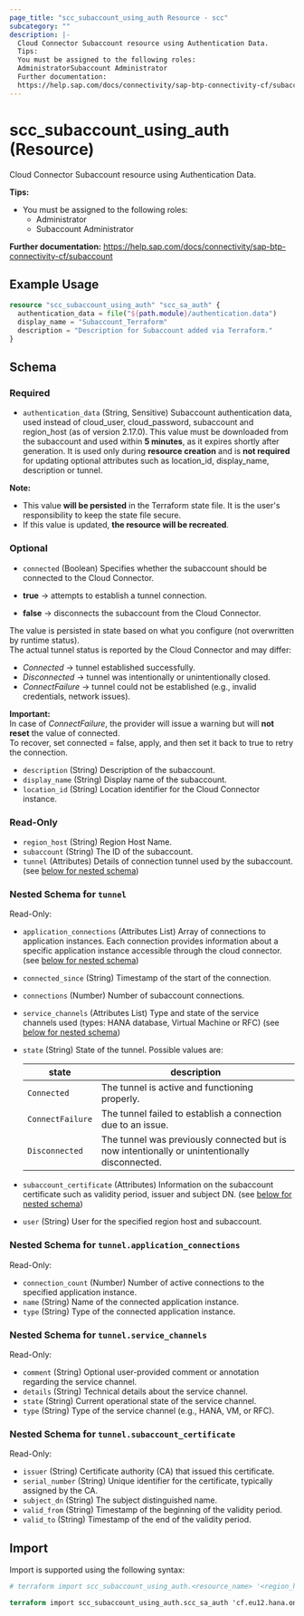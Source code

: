 ```yaml
---
page_title: "scc_subaccount_using_auth Resource - scc"
subcategory: ""
description: |-
  Cloud Connector Subaccount resource using Authentication Data.
  Tips:
  You must be assigned to the following roles:
  AdministratorSubaccount Administrator
  Further documentation:
  https://help.sap.com/docs/connectivity/sap-btp-connectivity-cf/subaccount
---
```


# scc_subaccount_using_auth (Resource)

Cloud Connector Subaccount resource using Authentication Data.
		
__Tips:__
* You must be assigned to the following roles:
	* Administrator
	* Subaccount Administrator

__Further documentation:__
<https://help.sap.com/docs/connectivity/sap-btp-connectivity-cf/subaccount>

## Example Usage

```terraform
resource "scc_subaccount_using_auth" "scc_sa_auth" {
  authentication_data = file("${path.module}/authentication.data")
  display_name = "Subaccount_Terraform"
  description = "Description for Subaccount added via Terraform."
}
```

<!-- schema generated by tfplugindocs -->
## Schema

### Required

- `authentication_data` (String, Sensitive) Subaccount authentication data, used instead of cloud_user, cloud_password, subaccount and region_host (as of version 2.17.0).
This value must be downloaded from the subaccount and used within **5 minutes**, as it expires shortly after generation. It is used only during **resource creation** and 
is **not required** for updating optional attributes such as location_id, display_name, description or tunnel.  

**Note:**  
- This value **will be persisted** in the Terraform state file. It is the user's responsibility to keep the state file secure.  
- If this value is updated, **the resource will be recreated**.

### Optional

- `connected` (Boolean) Specifies whether the subaccount should be connected to the Cloud Connector.

- **true** → attempts to establish a tunnel connection.
- **false** → disconnects the subaccount from the Cloud Connector.

The value is persisted in state based on what you configure (not overwritten by runtime status).  
The actual tunnel status is reported by the Cloud Connector and may differ:

- *Connected* → tunnel established successfully.
- *Disconnected* → tunnel was intentionally or unintentionally closed.
- *ConnectFailure* → tunnel could not be established (e.g., invalid credentials, network issues).  

**Important:**  
In case of *ConnectFailure*, the provider will issue a warning but will **not reset** the value of connected.  
To recover, set connected = false, apply, and then set it back to true to retry the connection.
- `description` (String) Description of the subaccount.
- `display_name` (String) Display name of the subaccount.
- `location_id` (String) Location identifier for the Cloud Connector instance.

### Read-Only

- `region_host` (String) Region Host Name.
- `subaccount` (String) The ID of the subaccount.
- `tunnel` (Attributes) Details of connection tunnel used by the subaccount. (see [below for nested schema](#nestedatt--tunnel))

<a id="nestedatt--tunnel"></a>
### Nested Schema for `tunnel`

Read-Only:

- `application_connections` (Attributes List) Array of connections to application instances. Each connection provides information about a specific application instance accessible through the cloud connector. (see [below for nested schema](#nestedatt--tunnel--application_connections))
- `connected_since` (String) Timestamp of the start of the connection.
- `connections` (Number) Number of subaccount connections.
- `service_channels` (Attributes List) Type and state of the service channels used (types: HANA database, Virtual Machine or RFC) (see [below for nested schema](#nestedatt--tunnel--service_channels))
- `state` (String) State of the tunnel. Possible values are: 

  | state | description | 
  | --- | --- | 
  | `Connected` | The tunnel is active and functioning properly. | 
  | `ConnectFailure` | The tunnel failed to establish a connection due to an issue. | 
  | `Disconnected` | The tunnel was previously connected but is now intentionally or unintentionally disconnected. |
- `subaccount_certificate` (Attributes) Information on the subaccount certificate such as validity period, issuer and subject DN. (see [below for nested schema](#nestedatt--tunnel--subaccount_certificate))
- `user` (String) User for the specified region host and subaccount.

<a id="nestedatt--tunnel--application_connections"></a>
### Nested Schema for `tunnel.application_connections`

Read-Only:

- `connection_count` (Number) Number of active connections to the specified application instance.
- `name` (String) Name of the connected application instance.
- `type` (String) Type of the connected application instance.


<a id="nestedatt--tunnel--service_channels"></a>
### Nested Schema for `tunnel.service_channels`

Read-Only:

- `comment` (String) Optional user-provided comment or annotation regarding the service channel.
- `details` (String) Technical details about the service channel.
- `state` (String) Current operational state of the service channel.
- `type` (String) Type of the service channel (e.g., HANA, VM, or RFC).


<a id="nestedatt--tunnel--subaccount_certificate"></a>
### Nested Schema for `tunnel.subaccount_certificate`

Read-Only:

- `issuer` (String) Certificate authority (CA) that issued this certificate.
- `serial_number` (String) Unique identifier for the certificate, typically assigned by the CA.
- `subject_dn` (String) The subject distinguished name.
- `valid_from` (String) Timestamp of the beginning of the validity period.
- `valid_to` (String) Timestamp of the end of the validity period.

## Import

Import is supported using the following syntax:

```terraform
# terraform import scc_subaccount_using_auth.<resource_name> '<region_host>,<subaccount>'

terraform import scc_subaccount_using_auth.scc_sa_auth 'cf.eu12.hana.ondemand.com,12345678-90ab-cdef-1234-567890abcdef'
```
